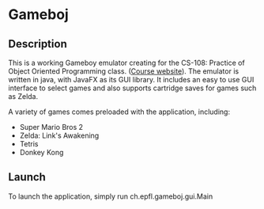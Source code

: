 # Gameboj

## Description

This is a working Gameboy emulator creating for the CS-108: Practice of Object Oriented Programming class. 
([Course website](https://cs108.epfl.ch/archive/18/)). The emulator is written in java, with JavaFX as its GUI library.
It includes an easy to use GUI interface to select games and also supports cartridge saves for games such as Zelda.

A variety of games comes preloaded with the application, including:
  - Super Mario Bros 2
  - Zelda: Link's Awakening
  - Tetris
  - Donkey Kong

## Launch
To launch the application, simply run ch.epfl.gameboj.gui.Main
